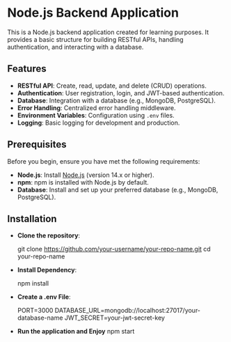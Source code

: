 # Node.js Backend Application

This is a Node.js backend application created for learning purposes. It provides a basic structure for building RESTful APIs, handling authentication, and interacting with a database.

## Features

- **RESTful API**: Create, read, update, and delete (CRUD) operations.
- **Authentication**: User registration, login, and JWT-based authentication.
- **Database**: Integration with a database (e.g., MongoDB, PostgreSQL).
- **Error Handling**: Centralized error handling middleware.
- **Environment Variables**: Configuration using `.env` files.
- **Logging**: Basic logging for development and production.

## Prerequisites

Before you begin, ensure you have met the following requirements:

- **Node.js**: Install [Node.js](https://nodejs.org/) (version 14.x or higher).
- **npm**: npm is installed with Node.js by default.
- **Database**: Install and set up your preferred database (e.g., MongoDB, PostgreSQL).

## Installation

- **Clone the repository**:

   git clone https://github.com/your-username/your-repo-name.git
   cd your-repo-name
   
- **Install Dependency**:

   npm install

- **Create a .env File**:
   
   PORT=3000
   DATABASE_URL=mongodb://localhost:27017/your-database-name
   JWT_SECRET=your-jwt-secret-key
  
- **Run the application and Enjoy**
   npm start
